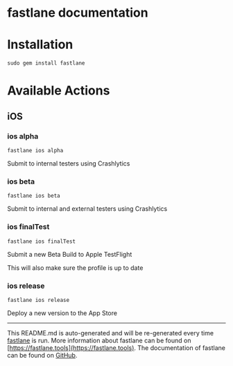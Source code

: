 fastlane documentation
================
# Installation
```
sudo gem install fastlane
```
# Available Actions
## iOS
### ios alpha
```
fastlane ios alpha
```
Submit to internal testers using Crashlytics
### ios beta
```
fastlane ios beta
```
Submit to internal and external testers using Crashlytics
### ios finalTest
```
fastlane ios finalTest
```
Submit a new Beta Build to Apple TestFlight

This will also make sure the profile is up to date
### ios release
```
fastlane ios release
```
Deploy a new version to the App Store

----

This README.md is auto-generated and will be re-generated every time [fastlane](https://fastlane.tools) is run.
More information about fastlane can be found on [https://fastlane.tools](https://fastlane.tools).
The documentation of fastlane can be found on [GitHub](https://github.com/fastlane/fastlane/tree/master/fastlane).
